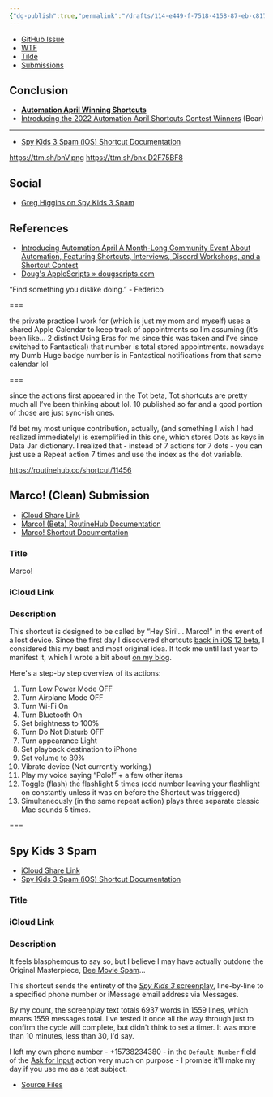 ```yaml
---
{"dg-publish":true,"permalink":"/drafts/114-e449-f-7518-4158-87-eb-c817-f633-fbf-2/","dgHomeLink":true,"dgPassFrontmatter":false}
---
```


- [GitHub Issue](https://github.com/extratone/i/issues/174)
- [WTF](https://davidblue.wtf/drafts/114E449F-7518-4158-87EB-C817F633FBF2.html)
- [Tilde](https://tilde.town/~extratone/shortcuts/april)
- [Submissions](https://shortcuts.macstories.net/submissions)

## Conclusion
- [**Automation April Winning Shortcuts**](drafts://open?uuid=3B21F879-CFC4-40AA-AB5D-F75E274E406A)
- [Introducing the 2022 Automation April Shortcuts Contest Winners](bear://x-callback-url/open-note?id=12B0002D-7417-4EA8-88AC-B18164ACA57C-21671-000002FF210BB097) (Bear)

---

- [Spy Kids 3 Spam (iOS) Shortcut Documentation](drafts://open?uuid=91AE0A80-CC72-4387-8545-96030CAD6338)

https://ttm.sh/bnV.png
https://ttm.sh/bnx.D2F75BF8
## Social

- [Greg Higgins on Spy Kids 3 Spam](https://twitter.com/greghiggins457/status/1510711594849816586)

## References

- [Introducing Automation April  A Month-Long Community Event About Automation, Featuring Shortcuts, Interviews, Discord Workshops, and a Shortcut Contest](drafts://open?uuid=ECDF27E4-A224-4A9C-BDCD-3B3F9CA8B927)
- [Doug's AppleScripts » dougscripts.com](https://dougscripts.com/itunes/index.php)

“Find something you dislike doing.” - Federico

===

the private practice I work for (which is just my mom and myself) uses a shared Apple Calendar to keep track of appointments so I’m assuming (it’s been like... 2 distinct Using Eras for me since this was taken and I’ve since switched to Fantastical) that number is total stored appointments. nowadays my Dumb Huge badge number is in Fantastical notifications from that same calendar lol

===

since the actions first appeared in the Tot beta, Tot shortcuts are pretty much all I’ve been thinking about lol. 10 published so far and a good portion of those are just sync-ish ones.

I’d bet my most unique contribution, actually, (and something I wish I had realized immediately) is exemplified in this one, which stores Dots as keys in Data Jar dictionary. I realized that - instead of 7 actions for 7 dots - you can just use a Repeat action 7 times and use the index as the dot variable.

https://routinehub.co/shortcut/11456

## Marco! (Clean) Submission
- [iCloud Share Link](https://www.icloud.com/shortcuts/288f9d15a3d14d368626fe2bdc6ffcfb)
- [Marco! (Beta) RoutineHub Documentation](drafts://open?uuid=5D53BC29-F845-475E-B3F0-FDC397CC64CA)
- [Marco! Shortcut Documentation](drafts://open?uuid=AD8A1DEF-DB4E-491D-B680-23323228D2D5)

### Title
Marco!

### iCloud Link

### Description
This shortcut is designed to be called by “Hey Siri!... Marco!” in the event of a lost device. Since the first day I discovered shortcuts [back in iOS 12 beta](https://bilge.world/siri-shortcuts-ios12-review), I considered this my best and most original idea. It took me until last year to manifest it, which I wrote a bit about [on my blog](https://bilge.world/marco). 

Here's a step-by step overview of its actions:

1. Turn Low Power Mode OFF
2. Turn Airplane Mode OFF
3. Turn Wi-Fi On
4. Turn Bluetooth On
5. Set brightness to 100%
6. Turn Do Not Disturb OFF
7. Turn appearance Light
8. Set playback destination to iPhone
9. Set volume to 89%
10. Vibrate device (Not currently working.)
11. Play my voice saying “Polo!” + a few other items
12. Toggle (flash) the flashlight 5 times (odd number leaving your flashlight on constantly unless it was on before the Shortcut was triggered)
13. Simultaneously (in the same repeat action) plays three separate classic Mac sounds 5 times.

===

## Spy Kids 3 Spam
- [iCloud Share Link](https://www.icloud.com/shortcuts/2992a73be74b436697c7aeb3fca93d42)
- [Spy Kids 3 Spam (iOS) Shortcut Documentation](drafts://open?uuid=91AE0A80-CC72-4387-8545-96030CAD6338)

### Title

### iCloud Link

### Description

It feels blasphemous to say so, but I believe I may have actually outdone the Original Masterpiece, [Bee Movie Spam](https://routinehub.co/shortcut/2623/)...

This shortcut sends the entirety of the [*Spy Kids 3* screenplay](https://gist.github.com/extratone/f9dfce369140a17b251bf8d09b07787c), line-by-line to a specified phone number or iMessage email address via Messages. 

By my count, the screenplay text totals 6937 words in 1559 lines, which means 1559 messages total. I've tested it once all the way through just to confirm the cycle will complete, but didn't think to set a timer. It was more than 10 minutes, less than 30, I'd say.

I left my own phone number - +15738234380 - in the `Default Number` field of the [Ask for Input](https://www.matthewcassinelli.com/actions/ask-for-input/) action very much on purpose - I promise it'll make my day if you use me as a test subject.
- [Source Files](https://github.com/extratone/i/tree/main/shortcuts/Spy%20Kids%203%20Spam)